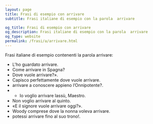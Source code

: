 ```yaml
---
layout: page
title: Frasi di esempio con arrivare 
subtitle: Frasi italiane di esempio con la parola  arrivare

og_title: Frasi di esempio con arrivare 
og_description: Frasi italiane di esempio con la parola  arrivare
og_type: website
permalink: /frasi/a/arrivare.html
---
```


Frasi italiane di esempio contenenti la parola arrivare:


- L'ho guardato arrivare.
- Come arrivare in Spagna?
- Dove vuole arrivare?».
- Capisco perfettamente dove vuole arrivare.
- arrivare a conoscere appieno l’Onnipotente?.
- - Io voglio arrivare lassù, Maestro.
- Non voglio arrivare al quinto.
- «E il signore vuole arrivare oggi?».
- Woody comprese dove la nonna voleva arrivare.
- potessi arrivare fino al suo trono!.
